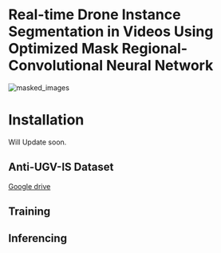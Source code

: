 # Real-time Drone Instance Segmentation in Videos Using Optimized Mask Regional-Convolutional Neural Network 

![masked_images](https://github.com/jakariaemon/Custom-object-detection-using-Detectron2/assets/43466665/4fd22d49-ddd1-4170-a654-5b065f211f9c) 

# Installation 

Will Update soon. 

## Anti-UGV-IS Dataset 

[Google drive](https://drive.google.com/file/d/1LTEWD1X6iWdzTYhWaLLWhnCIZFzvqIgj/view?usp=sharing)


## Training 

## Inferencing 
